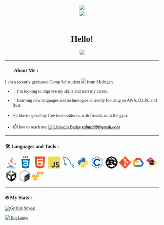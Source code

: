
<!---
rubanyukm/rubanyukm is a ✨ special ✨ repository because its `README.md` (this file) appears on your GitHub profile.
You can click the Preview link to take a look at your changes.
--->
<body style="font-family: cursive;">
  <div id="header" align="center">
    <img src="https://media.giphy.com/media/h0Cq1ClzO3UpupFPjP/giphy.gif" width="100"/>
  </div>
  <div id="badges" align="center">
    <a href="https://www.linkedin.com/in/ruben-maidaniuc/">
      <img src="https://img.shields.io/badge/LinkedIn-blue?logo=linkedin&logoColor=white&style=for-the-badge"/>
    </a>
  </div>
  <div id="gitdata" align="center">
  <img src="https://komarev.com/ghpvc/?username=rubanyukm&style=flat-square&color=blue" alt=""/>
  </div>
  <h1 align="center">
    Hello!
  </h1>
  <div id="banner" align="center">
    <img src="https://media.giphy.com/media/xT5LMIciqRn5imbF7y/giphy.gif"/>
  </div>
</body>

---

### :man_technologist: About Me :

I am a recently graduated Comp Sci student <img src="https://media.giphy.com/media/WUlplcMpOCEmTGBtBW/giphy.gif" width="30"> from Michigan.

- :telescope: I’m looking to improve my skills and start my career.

- :seedling: Learning new languages and technologies currently focusing on AWS, D3.JS, and Rust.

- :zap: I like to spend my free time outdoors, with friends, or at the gym.

- :mailbox:How to reach me: [![Linkedin Badge](https://img.shields.io/badge/-RubenMaidaniuc-blue?style=flat&logo=Linkedin&logoColor=white)](https://www.linkedin.com/in/ruben-maidaniuc/) <i><b>rubm999@gmail.com</b></i>

---

### :hammer_and_wrench: Languages and Tools :

<div>
  <img src="https://github.com/devicons/devicon/blob/master/icons/java/java-original.svg" title="Java" alt="Java" width="40" height="40"/>&nbsp;
  <img src="https://github.com/devicons/devicon/blob/master/icons/css3/css3-plain-wordmark.svg"  title="CSS3" alt="CSS" width="40" height="40"/>&nbsp;
  <img src="https://github.com/devicons/devicon/blob/master/icons/html5/html5-original.svg" title="HTML5" alt="HTML" width="40" height="40"/>&nbsp;
  <img src="https://github.com/devicons/devicon/blob/master/icons/javascript/javascript-original.svg" title="JavaScript" alt="JavaScript" width="40" height="40"/>&nbsp;
  <img src="https://github.com/devicons/devicon/blob/master/icons/mysql/mysql-original.svg" title="MySQL"  alt="MySQL" width="40" height="40"/>&nbsp;
  <img src="https://github.com/devicons/devicon/blob/master/icons/python/python-original.svg" title="Python"  alt="Python" width="40" height="40"/>&nbsp;
  <img src="https://github.com/devicons/devicon/blob/master/icons/c/c-line.svg" title="C"  alt="C" width="40" height="40"/>&nbsp;
  <img src="https://github.com/devicons/devicon/blob/master/icons/rust/rust-plain.svg" title="Rust" **alt="Rust" width="40" height="40"/>
  <img src="https://github.com/devicons/devicon/blob/master/icons/git/git-original.svg" title="Git" **alt="Git" width="40" height="40"/>
  <img src="https://github.com/devicons/devicon/blob/master/icons/googlecloud/googlecloud-original.svg" title="GCP" **alt="GCP" width="40" height="40"/>
  <img src="https://github.com/devicons/devicon/blob/master/icons/jetbrains/jetbrains-original.svg" title="JetBrains" **alt="JetBrains" width="40" height="40"/>
  <img src="https://github.com/devicons/devicon/blob/master/icons/unity/unity-original.svg" title="Unity" **alt="Unity" width="40" height="40"/>
  <img src="https://github.com/devicons/devicon/blob/master/icons/bash/bash-plain.svg" title="Bash" **alt="Bash" width="40" height="40"/> 
  <img src="https://github.com/devicons/devicon/blob/master/icons/amazonwebservices/amazonwebservices-original.svg" title="Bash" **alt="Bash" width="40" height="40"/> 
</div>

---

### :fire: My Stats :
[![GitHub Streak](http://github-readme-streak-stats.herokuapp.com?user=rubanyukm&theme=dark&background=000000)](https://git.io/streak-stats)

[![Top Langs](https://github-readme-stats.vercel.app/api/top-langs/?username=rubanyukm&layout=compact&theme=vision-friendly-dark)](https://github.com/anuraghazra/github-readme-stats)


